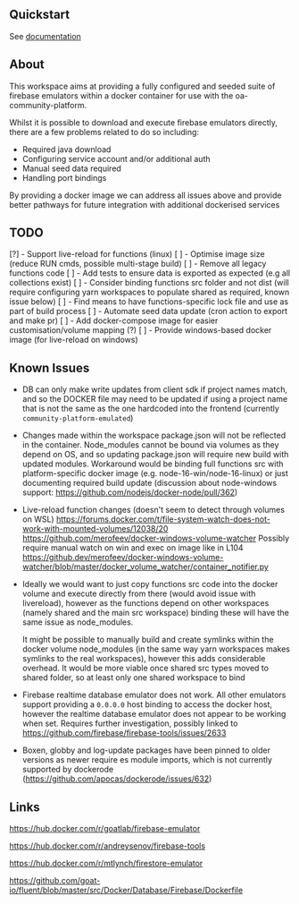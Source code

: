 ## Quickstart

See [documentation](../../packages/documentation/docs/Backend%20Development/firebase-emulators-docker.md)

## About

This workspace aims at providing a fully configured and seeded suite of firebase emulators within a docker container for use with the oa-community-platform.

Whilst it is possible to download and execute firebase emulators directly, there are a few problems related to do so including:

- Required java download
- Configuring service account and/or additional auth
- Manual seed data required
- Handling port bindings

By providing a docker image we can address all issues above and provide better pathways for future integration with additional dockerised services

## TODO

[?] - Support live-reload for functions (linux)
[ ] - Optimise image size (reduce RUN cmds, possible multi-stage build)
[ ] - Remove all legacy functions code
[ ] - Add tests to ensure data is exported as expected (e.g all collections exist)
[ ] - Consider binding functions src folder and not dist (will require configuring yarn workspaces to populate shared as required, known issue below)
[ ] - Find means to have functions-specific lock file and use as part of build process
[ ] - Automate seed data update (cron action to export and make pr)
[ ] - Add docker-compose image for easier customisation/volume mapping (?)
[ ] - Provide windows-based docker image (for live-reload on windows)

## Known Issues

- DB can only make write updates from client sdk if project names match, and so the DOCKER file may need to be updated if using a project name that is not the same as the one hardcoded into the frontend (currently `community-platform-emulated`)

- Changes made within the workspace package.json will not be reflected in the container.
  Node_modules cannot be bound via volumes as they depend on OS, and so updating package.json will require new build with updated modules. Workaround would be binding full functions src with platform-specific docker image (e.g. node-16-win/node-16-linux) or just documenting required build update (discussion about node-windows support: https://github.com/nodejs/docker-node/pull/362)

- Live-reload function changes (doesn't seem to detect through volumes on WSL)
  https://forums.docker.com/t/file-system-watch-does-not-work-with-mounted-volumes/12038/20
  https://github.com/merofeev/docker-windows-volume-watcher
  Possibly require manual watch on win and exec on image like in L104 https://github.dev/merofeev/docker-windows-volume-watcher/blob/master/docker_volume_watcher/container_notifier.py

- Ideally we would want to just copy functions src code into the docker volume and execute directly from there (would avoid issue with livereload), however as the functions depend on other workspaces (namely shared and the main src workspace) binding these will have the same issue as node_modules.

  It might be possible to manually build and create symlinks within the docker volume node_modules (in the same way yarn workspaces makes symlinks to the real workspaces), however this adds considerable overhead. It would be more viable once shared src types moved to shared folder, so at least only one shared workspace to bind

- Firebase realtime database emulator does not work. All other emulators support providing a `0.0.0.0` host binding to access the docker host, however the realtime database emulator does not appear to be working when set.
  Requires further investigation, possibly linked to https://github.com/firebase/firebase-tools/issues/2633

- Boxen, globby and log-update packages have been pinned to older versions as newer require es module imports, which is not currently supported by dockerode (https://github.com/apocas/dockerode/issues/632)

## Links

https://hub.docker.com/r/goatlab/firebase-emulator

https://hub.docker.com/r/andreysenov/firebase-tools

https://hub.docker.com/r/mtlynch/firestore-emulator

https://github.com/goat-io/fluent/blob/master/src/Docker/Database/Firebase/Dockerfile
